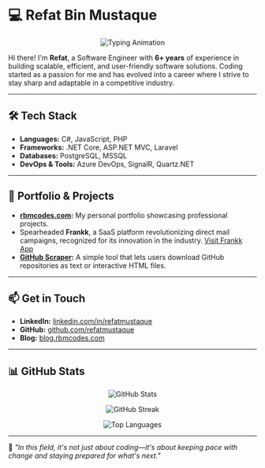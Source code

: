 # 💻 Refat Bin Mustaque  

<p align="center">
  <img src="https://readme-typing-svg.herokuapp.com?font=Roboto&size=24&duration=3000&pause=500&color=1D9BF0&center=true&vCenter=true&width=600&lines=Experienced+Software+Engineer;Specializing+in+ASP.NET+Core+and+Scalable+Systems;Open+to+Collaborating+on+Challenging+Projects" alt="Typing Animation">
</p>

Hi there! I'm **Refat**, a Software Engineer with **6+ years** of experience in building scalable, efficient, and user-friendly software solutions. Coding started as a passion for me and has evolved into a career where I strive to stay sharp and adaptable in a competitive industry.  

---

## 🛠️ Tech Stack  
- **Languages:** C#, JavaScript, PHP  
- **Frameworks:** .NET Core, ASP.NET MVC, Laravel  
- **Databases:** PostgreSQL, MSSQL  
- **DevOps & Tools:** Azure DevOps, SignalR, Quartz.NET  

---

## 🌟 Portfolio & Projects  
- **[rbmcodes.com](https://rbmcodes.com):** My personal portfolio showcasing professional projects.  
- Spearheaded **Frankk**, a SaaS platform revolutionizing direct mail campaigns, recognized for its innovation in the industry. [Visit Frankk App](https://app.frankk.post)  
- **[GitHub Scraper](https://githubscrapper.rbmcodes.com):** A simple tool that lets users download GitHub repositories as text or interactive HTML files.  

---

## 📫 Get in Touch  
- **LinkedIn:** [linkedin.com/in/refatmustaque](https://linkedin.com/in/refatmustaque)  
- **GitHub:** [github.com/refatmustaque](https://github.com/refatmustaque)  
- **Blog:** [blog.rbmcodes.com](https://blog.rbmcodes.com)  

---

## 📊 GitHub Stats

<p align="center">
  <img src="https://github-readme-stats.vercel.app/api?username=refatmustaque&show_icons=true&hide_title=true&theme=algolia" alt="GitHub Stats">
</p>

<p align="center">
  <img src="https://github-readme-streak-stats.herokuapp.com/?user=refatmustaque&theme=algolia" alt="GitHub Streak">
</p>

<p align="center">
  <img src="https://github-readme-stats.vercel.app/api/top-langs/?username=refatmustaque&layout=compact&theme=algolia" alt="Top Languages">
</p>

---
📖 *"In this field, it's not just about coding—it's about keeping pace with change and staying prepared for what's next."*
